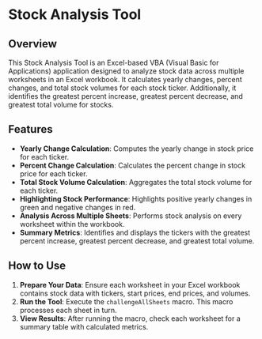 # Stock Analysis Tool

## Overview
This Stock Analysis Tool is an Excel-based VBA (Visual Basic for Applications) application designed to analyze stock data across multiple worksheets in an Excel workbook. It calculates yearly changes, percent changes, and total stock volumes for each stock ticker. Additionally, it identifies the greatest percent increase, greatest percent decrease, and greatest total volume for stocks.

## Features
- **Yearly Change Calculation**: Computes the yearly change in stock price for each ticker.
- **Percent Change Calculation**: Calculates the percent change in stock price for each ticker.
- **Total Stock Volume Calculation**: Aggregates the total stock volume for each ticker.
- **Highlighting Stock Performance**: Highlights positive yearly changes in green and negative changes in red.
- **Analysis Across Multiple Sheets**: Performs stock analysis on every worksheet within the workbook.
- **Summary Metrics**: Identifies and displays the tickers with the greatest percent increase, greatest percent decrease, and greatest total volume.

## How to Use
1. **Prepare Your Data**: Ensure each worksheet in your Excel workbook contains stock data with tickers, start prices, end prices, and volumes.
2. **Run the Tool**: Execute the `challengeAllSheets` macro. This macro processes each sheet in turn.
3. **View Results**: After running the macro, check each worksheet for a summary table with calculated metrics.
